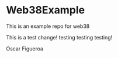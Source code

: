 # Web38Example
This is an example repo for web38


This is a test change! testing testing testing! 


Oscar Figueroa